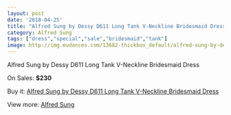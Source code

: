 ```yaml
---
layout: post
date: '2018-04-25'
title: "Alfred Sung by Dessy D611 Long Tank V-Neckline Bridesmaid Dress"
category: Alfred Sung
tags: ["dress","special","sale","bridesmaid","tank"]
image: http://img.eudances.com/13682-thickbox_default/alfred-sung-by-dessy-d611-long-tank-v-neckline-bridesmaid-dress.jpg
---
```

Alfred Sung by Dessy D611 Long Tank V-Neckline Bridesmaid Dress

On Sales: **$230**
<a href="https://www.eudances.com/en/alfred-sung/4120-alfred-sung-by-dessy-d611-long-tank-v-neckline-bridesmaid-dress.html"><amp-img layout="responsive" width="600" height="600" src="//img.eudances.com/13682-thickbox_default/alfred-sung-by-dessy-d611-long-tank-v-neckline-bridesmaid-dress.jpg" alt="Alfred Sung by Dessy D611 Long Tank V-Neckline Bridesmaid Dress 0" /></a>
<a href="https://www.eudances.com/en/alfred-sung/4120-alfred-sung-by-dessy-d611-long-tank-v-neckline-bridesmaid-dress.html"><amp-img layout="responsive" width="600" height="600" src="//img.eudances.com/13685-thickbox_default/alfred-sung-by-dessy-d611-long-tank-v-neckline-bridesmaid-dress.jpg" alt="Alfred Sung by Dessy D611 Long Tank V-Neckline Bridesmaid Dress 1" /></a>
<a href="https://www.eudances.com/en/alfred-sung/4120-alfred-sung-by-dessy-d611-long-tank-v-neckline-bridesmaid-dress.html"><amp-img layout="responsive" width="600" height="600" src="//img.eudances.com/13684-thickbox_default/alfred-sung-by-dessy-d611-long-tank-v-neckline-bridesmaid-dress.jpg" alt="Alfred Sung by Dessy D611 Long Tank V-Neckline Bridesmaid Dress 2" /></a>
<a href="https://www.eudances.com/en/alfred-sung/4120-alfred-sung-by-dessy-d611-long-tank-v-neckline-bridesmaid-dress.html"><amp-img layout="responsive" width="600" height="600" src="//img.eudances.com/13683-thickbox_default/alfred-sung-by-dessy-d611-long-tank-v-neckline-bridesmaid-dress.jpg" alt="Alfred Sung by Dessy D611 Long Tank V-Neckline Bridesmaid Dress 3" /></a>

Buy it: [Alfred Sung by Dessy D611 Long Tank V-Neckline Bridesmaid Dress](https://www.eudances.com/en/alfred-sung/4120-alfred-sung-by-dessy-d611-long-tank-v-neckline-bridesmaid-dress.html "Alfred Sung by Dessy D611 Long Tank V-Neckline Bridesmaid Dress")

View more: [Alfred Sung](https://www.eudances.com/en/52-alfred-sung "Alfred Sung")